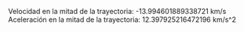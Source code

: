 Velocidad en la mitad de la trayectoria:  -13.994601889338721 km/s <br />
Aceleración en la mitad de la trayectoria:  12.397925216472196 km/s^2 <br />
